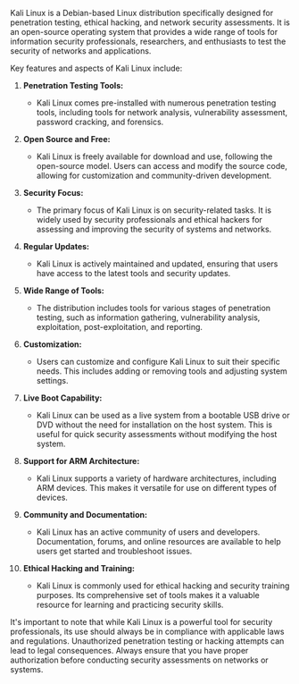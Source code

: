 Kali Linux is a Debian-based Linux distribution specifically designed for penetration testing, ethical hacking, and network security assessments. It is an open-source operating system that provides a wide range of tools for information security professionals, researchers, and enthusiasts to test the security of networks and applications.

Key features and aspects of Kali Linux include:

1. **Penetration Testing Tools:**
   - Kali Linux comes pre-installed with numerous penetration testing tools, including tools for network analysis, vulnerability assessment, password cracking, and forensics.

2. **Open Source and Free:**
   - Kali Linux is freely available for download and use, following the open-source model. Users can access and modify the source code, allowing for customization and community-driven development.

3. **Security Focus:**
   - The primary focus of Kali Linux is on security-related tasks. It is widely used by security professionals and ethical hackers for assessing and improving the security of systems and networks.

4. **Regular Updates:**
   - Kali Linux is actively maintained and updated, ensuring that users have access to the latest tools and security updates.

5. **Wide Range of Tools:**
   - The distribution includes tools for various stages of penetration testing, such as information gathering, vulnerability analysis, exploitation, post-exploitation, and reporting.

6. **Customization:**
   - Users can customize and configure Kali Linux to suit their specific needs. This includes adding or removing tools and adjusting system settings.

7. **Live Boot Capability:**
   - Kali Linux can be used as a live system from a bootable USB drive or DVD without the need for installation on the host system. This is useful for quick security assessments without modifying the host system.

8. **Support for ARM Architecture:**
   - Kali Linux supports a variety of hardware architectures, including ARM devices. This makes it versatile for use on different types of devices.

9. **Community and Documentation:**
   - Kali Linux has an active community of users and developers. Documentation, forums, and online resources are available to help users get started and troubleshoot issues.

10. **Ethical Hacking and Training:**
    - Kali Linux is commonly used for ethical hacking and security training purposes. Its comprehensive set of tools makes it a valuable resource for learning and practicing security skills.

It's important to note that while Kali Linux is a powerful tool for security professionals, its use should always be in compliance with applicable laws and regulations. Unauthorized penetration testing or hacking attempts can lead to legal consequences. Always ensure that you have proper authorization before conducting security assessments on networks or systems.